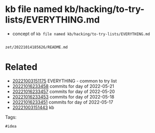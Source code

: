 # kb file named kb/hacking/to-try-lists/EVERYTHING.md

- concept of `kb file named kb/hacking/to-try-lists/EVERYTHING.md`

```
```

` zet/20221014185626/README.md `

# Related

- [20221003151175](/zet/20221003151175/README.md) EVERYTHING - common to try list
- [20221016233458](/zet/20221016233458/README.md) commits for day of 2022-05-21
- [20221016233457](/zet/20221016233457/README.md) commits for day of 2022-05-20
- [20221016233453](/zet/20221016233453/README.md) commits for day of 2022-05-18
- [20221016233451](/zet/20221016233451/README.md) commits for day of 2022-05-17
- [20221003151443](/zet/20221003151443/README.md) kb

Tags:

    #idea
